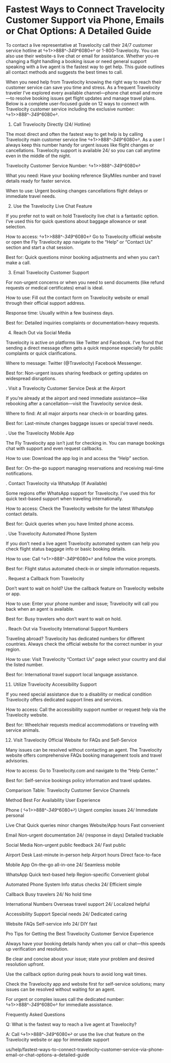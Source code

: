 # Fastest Ways to Connect Travelocity Customer Support via Phone, Emails or Chat Options: A Detailed Guide
To contact a live representative at Travelocity call their 24/7 customer service hotline at ↪1>>888^-_349_^6080↩ or 1-800-Travelocity. You can also use their website-s live chat or email for assistance. Whether you-re changing a flight handling a booking issue or need general support speaking with a live agent is the fastest way to get help. This guide outlines all contact methods and suggests the best times to call.

When you need help from Travelocity knowing the right way to reach their customer service can save you time and stress. As a frequent Travelocity traveler I’ve explored every available channel—phone chat email and more—to resolve booking issues get flight updates and manage travel plans. Below is a complete user-focused guide on 12 ways to connect with Travelocity customer service including the exclusive number: ↪1>>888^-_349_^6080↩.

1. Call Travelocity Directly (24/ Hotline)  

The most direct and often the fastest way to get help is by calling Travelocity main customer service line ↪1>>888^-_349_^6080↩. As a user I always keep this number handy for urgent issues like flight changes or cancellations. Travelocity support is available 24/ so you can call anytime even in the middle of the night.

Travelocity Customer Service Number: ↪1>>888^-_349_^6080↩

What you need: Have your booking reference SkyMiles number and travel details ready for faster service.

When to use: Urgent booking changes cancellations flight delays or immediate travel needs.

2. Use the Travelocity Live Chat Feature

If you prefer not to wait on hold Travelocity live chat is a fantastic option. I’ve used this for quick questions about baggage allowance or seat selection.

How to access: ↪1>>888^-_349_^6080↩ Go to Travelocity official website or open the Fly Travelocity app navigate to the “Help” or “Contact Us” section and start a chat session.

Best for: Quick questions minor booking adjustments and when you can’t make a call.

3. Email Travelocity Customer Support

For non-urgent concerns or when you need to send documents (like refund requests or medical certificates) email is ideal.

How to use: Fill out the contact form on Travelocity website or email through their official support address.

Response time: Usually within a few business days.

Best for: Detailed inquiries complaints or documentation-heavy requests.

4. Reach Out via Social Media

Travelocity is active on platforms like Twitter and Facebook. I’ve found that sending a direct message often gets a quick response especially for public complaints or quick clarifications.

Where to message: Twitter (@Travelocity) Facebook Messenger.

Best for: Non-urgent issues sharing feedback or getting updates on widespread disruptions.

. Visit a Travelocity Customer Service Desk at the Airport

If you’re already at the airport and need immediate assistance—like rebooking after a cancellation—visit the Travelocity service desk.

Where to find: At all major airports near check-in or boarding gates.

Best for: Last-minute changes baggage issues or special travel needs.

. Use the Travelocity Mobile App

The Fly Travelocity app isn’t just for checking in. You can manage bookings chat with support and even request callbacks.

How to use: Download the app log in and access the “Help” section.

Best for: On-the-go support managing reservations and receiving real-time notifications.

. Contact Travelocity via WhatsApp (If Available)

Some regions offer WhatsApp support for Travelocity. I’ve used this for quick text-based support when traveling internationally.

How to access: Check the Travelocity website for the latest WhatsApp contact details.

Best for: Quick queries when you have limited phone access.

. Use Travelocity Automated Phone System

If you don’t need a live agent Travelocity automated system can help you check flight status baggage info or basic booking details.

How to use: Call ↪1>>888^-_349_^6080↩ and follow the voice prompts.

Best for: Flight status automated check-in or simple information requests.

. Request a Callback from Travelocity

Don’t want to wait on hold? Use the callback feature on Travelocity website or app.

How to use: Enter your phone number and issue; Travelocity will call you back when an agent is available.

Best for: Busy travelers who don’t want to wait on hold.

. Reach Out via Travelocity International Support Numbers

Traveling abroad? Travelocity has dedicated numbers for different countries. Always check the official website for the correct number in your region.

How to use: Visit Travelocity “Contact Us” page select your country and dial the listed number.

Best for: International travel support local language assistance.

11. Utilize Travelocity Accessibility Support

If you need special assistance due to a disability or medical condition Travelocity offers dedicated support lines and services.

How to access: Call the accessibility support number or request help via the Travelocity website.

Best for: Wheelchair requests medical accommodations or traveling with service animals.

12. Visit Travelocity Official Website for FAQs and Self-Service

Many issues can be resolved without contacting an agent. The Travelocity website offers comprehensive FAQs booking management tools and travel advisories.

How to access: Go to Travelocity.com and navigate to the “Help Center.”

Best for: Self-service bookings policy information and travel updates.

Comparison Table: Travelocity Customer Service Channels

Method Best For Availability User Experience

Phone ( ↪1>>888^-_349_^6080↩) Urgent complex issues 24/ Immediate personal

Live Chat Quick queries minor changes Website/App hours Fast convenient

Email Non-urgent documentation 24/ (response in days) Detailed trackable

Social Media Non-urgent public feedback 24/ Fast public

Airport Desk Last-minute in-person help Airport hours Direct face-to-face

Mobile App On-the-go all-in-one 24/ Seamless mobile

WhatsApp Quick text-based help Region-specific Convenient global

Automated Phone System Info status checks 24/ Efficient simple

Callback Busy travelers 24/ No hold time

International Numbers Overseas travel support 24/ Localized helpful

Accessibility Support Special needs 24/ Dedicated caring

Website FAQs Self-service info 24/ DIY fast

Pro Tips for Getting the Best Travelocity Customer Service Experience

Always have your booking details handy when you call or chat—this speeds up verification and resolution.

Be clear and concise about your issue; state your problem and desired resolution upfront.

Use the callback option during peak hours to avoid long wait times.

Check the Travelocity app and website first for self-service solutions; many issues can be resolved without waiting for an agent.

For urgent or complex issues call the dedicated number: ↪1>>888^-_349_^6080↩ for immediate assistance.

Frequently Asked Questions

Q: What is the fastest way to reach a live agent at Travelocity?

A: Call ↪1>>888^-_349_^6080↩ or use the live chat feature on the Travelocity website or app for immediate support

us/help/fastest-ways-to-connect-travelocity-customer-service-via-phone-email-or-chat-options-a-detailed-guide
